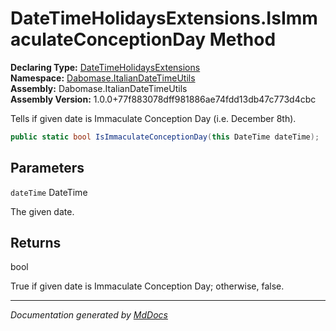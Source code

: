 ﻿<!--  
  <auto-generated>   
    The contents of this file were generated by a tool.  
    Changes to this file may be list if the file is regenerated  
  </auto-generated>   
-->

# DateTimeHolidaysExtensions.IsImmaculateConceptionDay Method

**Declaring Type:** [DateTimeHolidaysExtensions](../index.md)  
**Namespace:** [Dabomase.ItalianDateTimeUtils](../../index.md)  
**Assembly:** Dabomase.ItalianDateTimeUtils  
**Assembly Version:** 1.0.0+77f883078dff981886ae74fdd13db47c773d4cbc

Tells if given date is Immaculate Conception Day (i.e. December 8th).

```csharp
public static bool IsImmaculateConceptionDay(this DateTime dateTime);
```

## Parameters

`dateTime`  DateTime

The given date.

## Returns

bool

True if given date is Immaculate Conception Day; otherwise, false.

___

*Documentation generated by [MdDocs](https://github.com/ap0llo/mddocs)*
